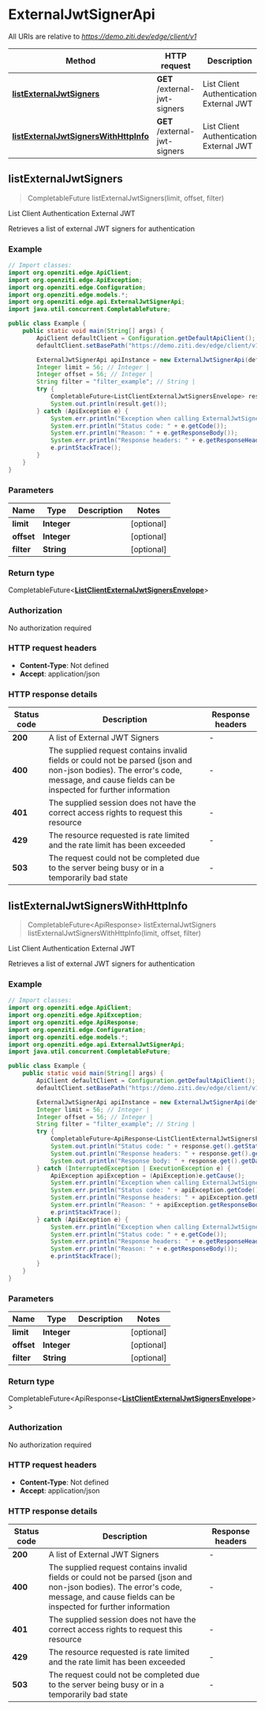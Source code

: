 # ExternalJwtSignerApi

All URIs are relative to *https://demo.ziti.dev/edge/client/v1*

| Method | HTTP request | Description |
|------------- | ------------- | -------------|
| [**listExternalJwtSigners**](ExternalJwtSignerApi.md#listExternalJwtSigners) | **GET** /external-jwt-signers | List Client Authentication External JWT |
| [**listExternalJwtSignersWithHttpInfo**](ExternalJwtSignerApi.md#listExternalJwtSignersWithHttpInfo) | **GET** /external-jwt-signers | List Client Authentication External JWT |



## listExternalJwtSigners

> CompletableFuture<ListClientExternalJwtSignersEnvelope> listExternalJwtSigners(limit, offset, filter)

List Client Authentication External JWT

Retrieves a list of external JWT signers for authentication

### Example

```java
// Import classes:
import org.openziti.edge.ApiClient;
import org.openziti.edge.ApiException;
import org.openziti.edge.Configuration;
import org.openziti.edge.models.*;
import org.openziti.edge.api.ExternalJwtSignerApi;
import java.util.concurrent.CompletableFuture;

public class Example {
    public static void main(String[] args) {
        ApiClient defaultClient = Configuration.getDefaultApiClient();
        defaultClient.setBasePath("https://demo.ziti.dev/edge/client/v1");

        ExternalJwtSignerApi apiInstance = new ExternalJwtSignerApi(defaultClient);
        Integer limit = 56; // Integer | 
        Integer offset = 56; // Integer | 
        String filter = "filter_example"; // String | 
        try {
            CompletableFuture<ListClientExternalJwtSignersEnvelope> result = apiInstance.listExternalJwtSigners(limit, offset, filter);
            System.out.println(result.get());
        } catch (ApiException e) {
            System.err.println("Exception when calling ExternalJwtSignerApi#listExternalJwtSigners");
            System.err.println("Status code: " + e.getCode());
            System.err.println("Reason: " + e.getResponseBody());
            System.err.println("Response headers: " + e.getResponseHeaders());
            e.printStackTrace();
        }
    }
}
```

### Parameters


| Name | Type | Description  | Notes |
|------------- | ------------- | ------------- | -------------|
| **limit** | **Integer**|  | [optional] |
| **offset** | **Integer**|  | [optional] |
| **filter** | **String**|  | [optional] |

### Return type

CompletableFuture<[**ListClientExternalJwtSignersEnvelope**](ListClientExternalJwtSignersEnvelope.md)>


### Authorization

No authorization required

### HTTP request headers

- **Content-Type**: Not defined
- **Accept**: application/json

### HTTP response details
| Status code | Description | Response headers |
|-------------|-------------|------------------|
| **200** | A list of External JWT Signers |  -  |
| **400** | The supplied request contains invalid fields or could not be parsed (json and non-json bodies). The error&#39;s code, message, and cause fields can be inspected for further information |  -  |
| **401** | The supplied session does not have the correct access rights to request this resource |  -  |
| **429** | The resource requested is rate limited and the rate limit has been exceeded |  -  |
| **503** | The request could not be completed due to the server being busy or in a temporarily bad state |  -  |

## listExternalJwtSignersWithHttpInfo

> CompletableFuture<ApiResponse<ListClientExternalJwtSignersEnvelope>> listExternalJwtSigners listExternalJwtSignersWithHttpInfo(limit, offset, filter)

List Client Authentication External JWT

Retrieves a list of external JWT signers for authentication

### Example

```java
// Import classes:
import org.openziti.edge.ApiClient;
import org.openziti.edge.ApiException;
import org.openziti.edge.ApiResponse;
import org.openziti.edge.Configuration;
import org.openziti.edge.models.*;
import org.openziti.edge.api.ExternalJwtSignerApi;
import java.util.concurrent.CompletableFuture;

public class Example {
    public static void main(String[] args) {
        ApiClient defaultClient = Configuration.getDefaultApiClient();
        defaultClient.setBasePath("https://demo.ziti.dev/edge/client/v1");

        ExternalJwtSignerApi apiInstance = new ExternalJwtSignerApi(defaultClient);
        Integer limit = 56; // Integer | 
        Integer offset = 56; // Integer | 
        String filter = "filter_example"; // String | 
        try {
            CompletableFuture<ApiResponse<ListClientExternalJwtSignersEnvelope>> response = apiInstance.listExternalJwtSignersWithHttpInfo(limit, offset, filter);
            System.out.println("Status code: " + response.get().getStatusCode());
            System.out.println("Response headers: " + response.get().getHeaders());
            System.out.println("Response body: " + response.get().getData());
        } catch (InterruptedException | ExecutionException e) {
            ApiException apiException = (ApiException)e.getCause();
            System.err.println("Exception when calling ExternalJwtSignerApi#listExternalJwtSigners");
            System.err.println("Status code: " + apiException.getCode());
            System.err.println("Response headers: " + apiException.getResponseHeaders());
            System.err.println("Reason: " + apiException.getResponseBody());
            e.printStackTrace();
        } catch (ApiException e) {
            System.err.println("Exception when calling ExternalJwtSignerApi#listExternalJwtSigners");
            System.err.println("Status code: " + e.getCode());
            System.err.println("Response headers: " + e.getResponseHeaders());
            System.err.println("Reason: " + e.getResponseBody());
            e.printStackTrace();
        }
    }
}
```

### Parameters


| Name | Type | Description  | Notes |
|------------- | ------------- | ------------- | -------------|
| **limit** | **Integer**|  | [optional] |
| **offset** | **Integer**|  | [optional] |
| **filter** | **String**|  | [optional] |

### Return type

CompletableFuture<ApiResponse<[**ListClientExternalJwtSignersEnvelope**](ListClientExternalJwtSignersEnvelope.md)>>


### Authorization

No authorization required

### HTTP request headers

- **Content-Type**: Not defined
- **Accept**: application/json

### HTTP response details
| Status code | Description | Response headers |
|-------------|-------------|------------------|
| **200** | A list of External JWT Signers |  -  |
| **400** | The supplied request contains invalid fields or could not be parsed (json and non-json bodies). The error&#39;s code, message, and cause fields can be inspected for further information |  -  |
| **401** | The supplied session does not have the correct access rights to request this resource |  -  |
| **429** | The resource requested is rate limited and the rate limit has been exceeded |  -  |
| **503** | The request could not be completed due to the server being busy or in a temporarily bad state |  -  |

